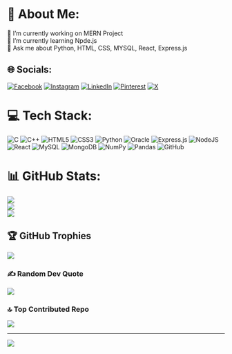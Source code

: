 # 💫 About Me:
🔭 I’m currently working on MERN Project<br>🌱 I’m currently learning Npde.js<br>💬 Ask me about Python, HTML, CSS, MYSQL, React, Express.js


## 🌐 Socials:
[![Facebook](https://img.shields.io/badge/Facebook-%231877F2.svg?logo=Facebook&logoColor=white)](https://facebook.com/https://www.facebook.com/profile.php?id=61552740172024) [![Instagram](https://img.shields.io/badge/Instagram-%23E4405F.svg?logo=Instagram&logoColor=white)](https://instagram.com/https://www.instagram.com/__.aditip/?next=%2F) [![LinkedIn](https://img.shields.io/badge/LinkedIn-%230077B5.svg?logo=linkedin&logoColor=white)](https://linkedin.com/in/aditi-p-21192725a/) [![Pinterest](https://img.shields.io/badge/Pinterest-%23E60023.svg?logo=Pinterest&logoColor=white)](https://pinterest.com/https://in.pinterest.com/aditipandey2004ind/) [![X](https://img.shields.io/badge/X-black.svg?logo=X&logoColor=white)](https://x.com/https://x.com/itz_me_Aditi) 

# 💻 Tech Stack:
![C](https://img.shields.io/badge/c-%2300599C.svg?style=for-the-badge&logo=c&logoColor=white) ![C++](https://img.shields.io/badge/c++-%2300599C.svg?style=for-the-badge&logo=c%2B%2B&logoColor=white) ![HTML5](https://img.shields.io/badge/html5-%23E34F26.svg?style=for-the-badge&logo=html5&logoColor=white) ![CSS3](https://img.shields.io/badge/css3-%231572B6.svg?style=for-the-badge&logo=css3&logoColor=white) ![Python](https://img.shields.io/badge/python-3670A0?style=for-the-badge&logo=python&logoColor=ffdd54) ![Oracle](https://img.shields.io/badge/Oracle-F80000?style=for-the-badge&logo=oracle&logoColor=white) ![Express.js](https://img.shields.io/badge/express.js-%23404d59.svg?style=for-the-badge&logo=express&logoColor=%2361DAFB) ![NodeJS](https://img.shields.io/badge/node.js-6DA55F?style=for-the-badge&logo=node.js&logoColor=white) ![React](https://img.shields.io/badge/react-%2320232a.svg?style=for-the-badge&logo=react&logoColor=%2361DAFB) ![MySQL](https://img.shields.io/badge/mysql-4479A1.svg?style=for-the-badge&logo=mysql&logoColor=white) ![MongoDB](https://img.shields.io/badge/MongoDB-%234ea94b.svg?style=for-the-badge&logo=mongodb&logoColor=white) ![NumPy](https://img.shields.io/badge/numpy-%23013243.svg?style=for-the-badge&logo=numpy&logoColor=white) ![Pandas](https://img.shields.io/badge/pandas-%23150458.svg?style=for-the-badge&logo=pandas&logoColor=white) ![GitHub](https://img.shields.io/badge/github-%23121011.svg?style=for-the-badge&logo=github&logoColor=white)
# 📊 GitHub Stats:
![](https://github-readme-stats.vercel.app/api?username=aditipandey852&theme=dark&hide_border=false&include_all_commits=true&count_private=true)<br/>
![](https://github-readme-streak-stats.herokuapp.com/?user=aditipandey852&theme=dark&hide_border=false)<br/>
![](https://github-readme-stats.vercel.app/api/top-langs/?username=aditipandey852&theme=dark&hide_border=false&include_all_commits=true&count_private=true&layout=compact)

## 🏆 GitHub Trophies
![](https://github-profile-trophy.vercel.app/?username=aditipandey852&theme=radical&no-frame=false&no-bg=false&margin-w=4)

### ✍️ Random Dev Quote
![](https://quotes-github-readme.vercel.app/api?type=vetical&theme=radical)

### 🔝 Top Contributed Repo
![](https://github-contributor-stats.vercel.app/api?username=aditipandey852&limit=5&theme=dark&combine_all_yearly_contributions=true)

---
[![](https://visitcount.itsvg.in/api?id=aditipandey852&icon=0&color=0)](https://visitcount.itsvg.in)

<!-- Proudly created with GPRM ( https://gprm.itsvg.in ) -->
